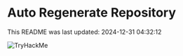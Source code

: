 # Auto Regenerate Repository

This README was last updated: 2024-12-31 04:32:12

 ![TryHackMe](https://tryhackme.com/badge/533634)